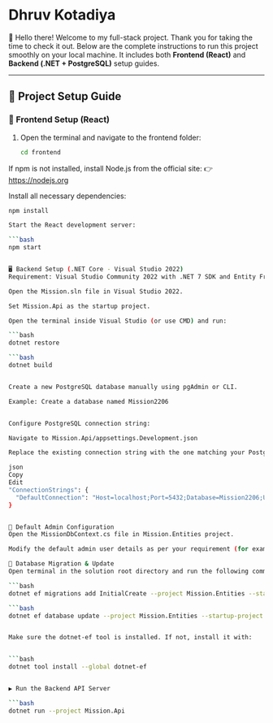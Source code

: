 # Dhruv Kotadiya

👋 Hello there! Welcome to my full-stack project. Thank you for taking the time to check it out. Below are the complete instructions to run this project smoothly on your local machine. It includes both **Frontend (React)** and **Backend (.NET + PostgreSQL)** setup guides.

---

## 📁 Project Setup Guide

### 🚀 Frontend Setup (React)

1. Open the terminal and navigate to the frontend folder:
   ```bash
   cd frontend
If npm is not installed, install Node.js from the official site:
👉 https://nodejs.org

Install all necessary dependencies:

```bash
npm install

Start the React development server:

```bash
npm start


🖥️ Backend Setup (.NET Core - Visual Studio 2022)
Requirement: Visual Studio Community 2022 with .NET 7 SDK and Entity Framework Core Tools

Open the Mission.sln file in Visual Studio 2022.

Set Mission.Api as the startup project.

Open the terminal inside Visual Studio (or use CMD) and run:

```bash
dotnet restore

```bash
dotnet build


Create a new PostgreSQL database manually using pgAdmin or CLI.

Example: Create a database named Mission2206


Configure PostgreSQL connection string:

Navigate to Mission.Api/appsettings.Development.json

Replace the existing connection string with the one matching your PostgreSQL setup:

json
Copy
Edit
"ConnectionStrings": {
  "DefaultConnection": "Host=localhost;Port=5432;Database=Mission2206;Username=postgres;Password=postgres;Search Path=public"
}


🔐 Default Admin Configuration
Open the MissionDbContext.cs file in Mission.Entities project.

Modify the default admin user details as per your requirement (for example: email, username, or role if predefined in seed method).

🧱 Database Migration & Update
Open terminal in the solution root directory and run the following commands:

```bash
dotnet ef migrations add InitialCreate --project Mission.Entities --startup-project Mission.Api

```bash
dotnet ef database update --project Mission.Entities --startup-project Mission.Api


Make sure the dotnet-ef tool is installed. If not, install it with:


```bash
dotnet tool install --global dotnet-ef


▶️ Run the Backend API Server

```bash
dotnet run --project Mission.Api